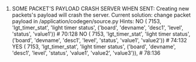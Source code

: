 1)  SOME PACKET'S PAYLOAD CRASH SERVER WHEN SENT:
    Creating new packets's payload will crash the server.
    Current solution: change packet payload in /application/codegen/source.py
    Hints:
        NO  ( 7153, 'lgt_timer_stat', 'light timer status', ('board', 'devname', 'desc1', 'level', 'status', 'value1')) # 70:128
        NO  ( 7153, 'lgt_timer_stat', 'light timer status', ('board', 'devname', 'desc1', 'level', 'status', 'value1', 'value2')) # 74:132
        YES ( 7153, 'lgt_timer_stat', 'light timer status', ('board', 'devname', 'desc1', 'level', 'status', 'value1', 'value2', 'value3')), # 78:136
        
        

